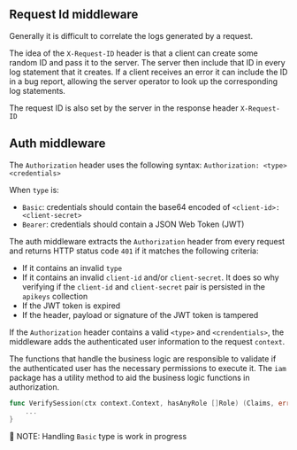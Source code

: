 ## Request Id middleware

Generally it is difficult to correlate the logs generated by a request.

The idea of the `X-Request-ID` header is that a client can create some random ID and pass it to the server. The server then include that ID in every log statement that it creates. If a client receives an error it can include the ID in a bug report, allowing the server operator to look up the corresponding log statements.

The request ID is also set by the server in the response header `X-Request-ID`

## Auth middleware

The `Authorization` header uses the following syntax:
`Authorization: <type> <credentials>`

When `type` is:
* `Basic`: credentials should contain the base64 encoded of `<client-id>:<client-secret>`
* `Bearer`: credentials should contain a JSON Web Token (JWT)

The auth middleware extracts the `Authorization` header from every request and returns HTTP status code `401` if it matches the following criteria:
* If it contains an invalid `type`
* If it contains an invalid `client-id` and/or `client-secret`. It does so why verifying if the `client-id` and `client-secret` pair is persisted in the `apikeys` collection
* If the JWT token is expired
* If the header, payload or signature of the JWT token is tampered

If the `Authorization` header contains a valid `<type>` and `<crendentials>`, the middleware adds the authenticated user information to the request `context`. 

The functions that handle the business logic are responsible to validate if the authenticated user has the necessary permissions to execute it. The `iam` package has a utility method to aid the business logic functions in authorization. 
```go 
func VerifySession(ctx context.Context, hasAnyRole []Role) (Claims, error) {
    ...
}
```  
🚧 NOTE: Handling `Basic` type is work in progress 
